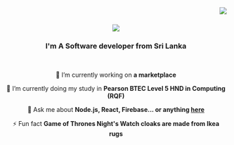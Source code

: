<img align="right" src="https://visitor-badge.laobi.icu/badge?page_id=musthaq-muaadh.musthaq-muaadh"/>

<h1 align="center">
    <img src="https://readme-typing-svg.herokuapp.com/?font=Righteous&size=35&center=true&vCenter=true&width=500&height=70&duration=4000&lines=Hi+There!+👋;+I'm+Musthaq+Muaadh!;" />
</h1>

<h3 align="center">I'm A Software developer from Sri Lanka</h3>

<br/>

<div align="center">
 
 🔭 I’m currently working on **a marketplace**
 
 🌱 I’m currently doing my study in **Pearson BTEC Level 5 HND in Computing (RQF)**

💬 Ask me about **Node.js, React, Firebase... or anything [here](https://github.com/musthaq-muaadh/musthaq-muaadh/issues)**

⚡ Fun fact **Game of Thrones Night's Watch cloaks are made from Ikea rugs**

 </div>
